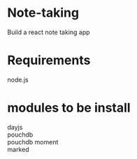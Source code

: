 # Note-taking
Build a react note taking app

# Requirements
node.js

# modules to be install
dayjs <br>
pouchdb <br>
pouchdb moment <br>
marked 
